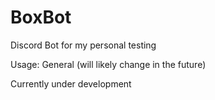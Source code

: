 # BoxBot
Discord Bot for my personal testing

Usage: General (will likely change in the future)

Currently under development
